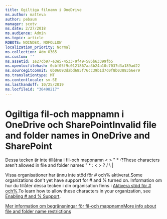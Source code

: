 ```yaml
---
title: Ogiltiga filnamn i OneDrive
ms.author: matteva
author: pebaum
manager: scotv
ms.date: 2/27/2018
ms.audience: Admin
ms.topic: article
ROBOTS: NOINDEX, NOFOLLOW
localization_priority: Normal
ms.collection: Adm_O365
ms.custom: ''
ms.assetid: 1e27cb97-e3e5-4533-9f49-585b63399fb5
ms.openlocfilehash: 0cbf05f9c0121867aa3b24a10c7037d3a189ad22
ms.sourcegitcommit: 0b06093dabd685f76cc39b1d7c0f8b03883b6e79
ms.translationtype: MT
ms.contentlocale: sv-SE
ms.lasthandoff: 10/25/2019
ms.locfileid: "36498217"
---
```

# <a name="invalid-file-and-folder-names-in-onedrive-and-sharepoint"></a><span data-ttu-id="fceea-102">Ogiltiga fil-och mappnamn i OneDrive och SharePoint</span><span class="sxs-lookup"><span data-stu-id="fceea-102">Invalid file and folder names in OneDrive and SharePoint</span></span>

<span data-ttu-id="fceea-103">Dessa tecken är inte tillåtna i fil-och mappnamn \< \> " \* :?</span><span class="sxs-lookup"><span data-stu-id="fceea-103">These characters aren't allowed in file and folder names " \* : \< \> ?</span></span> <span data-ttu-id="fceea-104">/ \ |</span><span class="sxs-lookup"><span data-stu-id="fceea-104"></span></span> 
  
<span data-ttu-id="fceea-105">Vissa organisationer har ännu inte stöd för # och% aktiverat.</span><span class="sxs-lookup"><span data-stu-id="fceea-105">Some organizations don't yet have support for # and % turned on.</span></span> <span data-ttu-id="fceea-106">Information om hur du tillåter dessa tecken i din organisation finns i [Aktivera stöd för # och%](https://go.microsoft.com/fwlink/?linkid=862611).</span><span class="sxs-lookup"><span data-stu-id="fceea-106">To learn how to allow these characters in your organization, see [Enabling # and % Support](https://go.microsoft.com/fwlink/?linkid=862611).</span></span> 
  
[<span data-ttu-id="fceea-107">Mer information om begränsningar för fil-och mappnamn</span><span class="sxs-lookup"><span data-stu-id="fceea-107">More info about file and folder name restrictions</span></span>](https://go.microsoft.com/fwlink/?linkid=866430)
  

